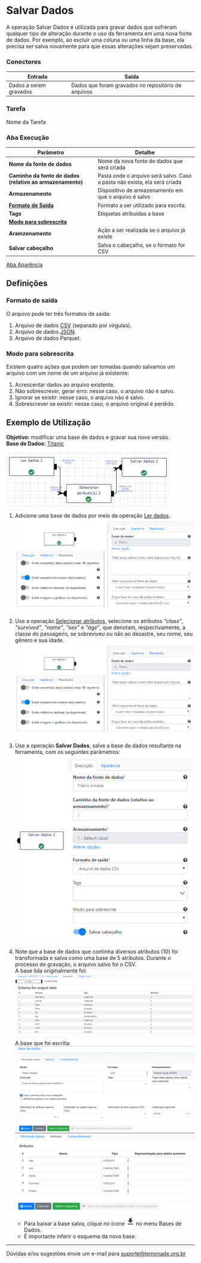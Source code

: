 # Salvar Dados

A operação Salvar Dados é utilizada para gravar dados que sofreram qualquer tipo de alteração durante o uso da ferramenta em uma nova fonte de dados. Por exemplo, ao excluir uma coluna ou uma linha da base, ela precisa ser salva novamente para que essas alterações sejam preservadas.

### Conectores
| Entrada | Saída |
| --- | --- |
| Dados a serem gravados | Dados que foram gravados no repositório de arquivos |

### Tarefa
Nome da Tarefa

### Aba Execução
| Parâmetro | Detalhe |
| --- | --- |
| **Nome da fonte de dados** | Nome da nova fonte de dados que será criada |
| **Caminho da fonte de dados (relativo ao armazenamento)** | Pasta onde o arquivo será salvo. Caso a pasta não exista, ela será criada |
| **Armazenamento** | Dispositivo de armazenamento em que o arquivo é salvo |
| **[Formato de Saída]** | Formato a ser utilizado para escrita. |
| **Tags** | Etiquetas atribuídas a base |
| **[Modo para sobrescrita]** |  |
| **Aramzenamento** | Ação a ser realizada se o arquivo já existe |
| **Salvar cabeçalho** | Salva o cabeçalho, se o formato for CSV |

[Aba Aparência][1]



## Definições
### Formato de saída
O arquivo pode ter três formatos de saída:
1. Arquivo de dados [CSV][2] (separado por vírgulas).
2. Arquivo de dados [JSON][3].
3. Arquivo de dados Parquet.


### Modo para sobrescrita
Existem quatro ações que podem ser tomadas quando salvamos um arquivo com um nome de um arquivo já existente:
1. Acrescentar dados ao arquivo existente.
2. Não sobrescrever, gerar erro: nesse caso, o arquivo não é salvo.
3. Ignorar se existir: nesse caso, o arquivo não é salvo.
4. Sobrescrever se existir: nesse caso, o arquivo original é perdido.



## Exemplo de Utilização
**Objetivo:**  modificar uma base de dados e gravar sua nova versão.\
**Base de Dados:** [Titanic][4]
	
![Ler dados](/docs/img/spark/entrada_e_saida/salvar_dados/image6.png)

1. Adicione uma base de dados por meio da operação [Ler dados][5]. \
	![Tabela - Ler dados](/docs/img/spark/entrada_e_saida/salvar_dados/image7.png)	

2. Use a operação [Selecionar atributos][6], selecione os atributos *“class”*, *“survived”*, *“name”*, *“sex”* e *“age”*, que denotam, respectivamente, a classe do passageiro, se sobreviveu ou não ao desastre, seu nome, seu gênero e sua idade.\
	![Selecionar Atributos](/docs/img/spark/entrada_e_saida/salvar_dados/image7.png)

3. Use a operação **Salvar Dados**, salve a base de dados resultante na ferramenta, com os seguintes parâmetros:\
	![Salvar Dados](/docs/img/spark/entrada_e_saida/salvar_dados/image4.png)
	

4. Note que a base de dados que continha diversos atributos (10) foi transformada e salva como uma base de 5 atributos. Durante o processo de gravação, o arquivo salvo foi o CSV.\
	A base lida originalmente foi:
	![Base lida](/docs/img/spark/entrada_e_saida/salvar_dados/image3.png)

	A base que foi escrita:\
	![Base escrita](/docs/img/spark/entrada_e_saida/salvar_dados/image5.png)\
	![Atributos da base escrita](/docs/img/spark/entrada_e_saida/salvar_dados/image1.png)

	- Para baixar a base salva, clique no ícone
	![Ícone](/docs/img/spark/entrada_e_saida/salvar_dados/image2.png)
	no menu  Bases de Dados.
	- É importante inferir o esquema da nova base.

-----

Dúvidas e/ou sugestões envie um e-mail para suporte@lemonade.org.br

[Formato de Saída]: #formato-de-saida
[Modo para sobrescrita]: #modo-para-sobrescrita
[1]: /pt-br/
[2]: /pt-br/
[3]: /pt-br/
[4]: /pt-br/
[5]: /pt-br/
[6]: /pt-br/